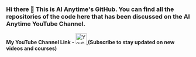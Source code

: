 ### Hi there 👋 This is AI Anytime's GitHub. You can find all the repositories of the code here that has been discussed on the AI Anytime YouTube Channel.

<b>My YouTube Channel Link -    </b>
  <a href="https://www.youtube.com/channel/UC-zVytOQB62OwMhKRi0TDvg" target="_blank">
  <img height="30"
    alt="Youtube"
    src="https://img.shields.io/badge/youtube-FF0000?logo=youtube&logoColor=white&style=for-the-badge"
  />
</a>
<b>      (Subscribe to stay updated on new videos and courses)   </b>
<br/><br/>






